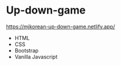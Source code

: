 # Up-down-game
https://mjkorean-up-down-game.netlify.app/

- HTML
- CSS
- Bootstrap
- Vanilla Javascript
